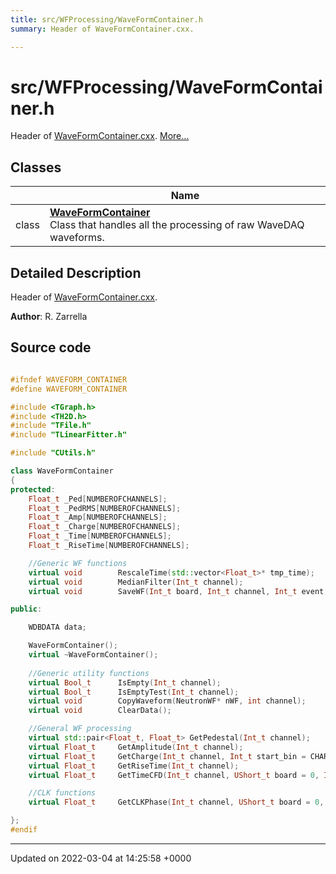 ```yaml
---
title: src/WFProcessing/WaveFormContainer.h
summary: Header of WaveFormContainer.cxx. 

---
```


# src/WFProcessing/WaveFormContainer.h

Header of [WaveFormContainer.cxx](/Files/WaveFormContainer_8cxx.md#file-waveformcontainer.cxx).  [More...](#detailed-description)

## Classes

|                | Name           |
| -------------- | -------------- |
| class | **[WaveFormContainer](/Classes/classWaveFormContainer.md)** <br>Class that handles all the processing of raw WaveDAQ waveforms.  |

## Detailed Description

Header of [WaveFormContainer.cxx](/Files/WaveFormContainer_8cxx.md#file-waveformcontainer.cxx). 

**Author**: R. Zarrella 



## Source code

```cpp

#ifndef WAVEFORM_CONTAINER
#define WAVEFORM_CONTAINER

#include <TGraph.h>
#include <TH2D.h>
#include "TFile.h"
#include "TLinearFitter.h"

#include "CUtils.h"

class WaveFormContainer
{
protected:
    Float_t _Ped[NUMBEROFCHANNELS];         
    Float_t _PedRMS[NUMBEROFCHANNELS];      
    Float_t _Amp[NUMBEROFCHANNELS];         
    Float_t _Charge[NUMBEROFCHANNELS];      
    Float_t _Time[NUMBEROFCHANNELS];        
    Float_t _RiseTime[NUMBEROFCHANNELS];    

    //Generic WF functions
    virtual void        RescaleTime(std::vector<Float_t>* tmp_time);
    virtual void        MedianFilter(Int_t channel);
    virtual void        SaveWF(Int_t board, Int_t channel, Int_t event, TFile* fOut, TString detector, TString tag="");

public:

    WDBDATA data;                           

    WaveFormContainer();
    virtual ~WaveFormContainer();
    
    //Generic utility functions
    virtual Bool_t      IsEmpty(Int_t channel);
    virtual Bool_t      IsEmptyTest(Int_t channel);
    virtual void        CopyWaveform(NeutronWF* nWF, int channel);
    virtual void        ClearData();

    //General WF processing
    virtual std::pair<Float_t, Float_t> GetPedestal(Int_t channel);
    virtual Float_t     GetAmplitude(Int_t channel);
    virtual Float_t     GetCharge(Int_t channel, Int_t start_bin = CHARGESTARTBIN, Int_t stop_bin = CHARGESTOPBIN);
    virtual Float_t     GetRiseTime(Int_t channel);
    virtual Float_t     GetTimeCFD(Int_t channel, UShort_t board = 0, Int_t event=-1, TFile* fOut=nullptr, TString detector="");

    //CLK functions
    virtual Float_t     GetCLKPhase(Int_t channel, UShort_t board = 0, Int_t event = -1, TFile* fOut = nullptr);

};
#endif
```


-------------------------------

Updated on 2022-03-04 at 14:25:58 +0000
